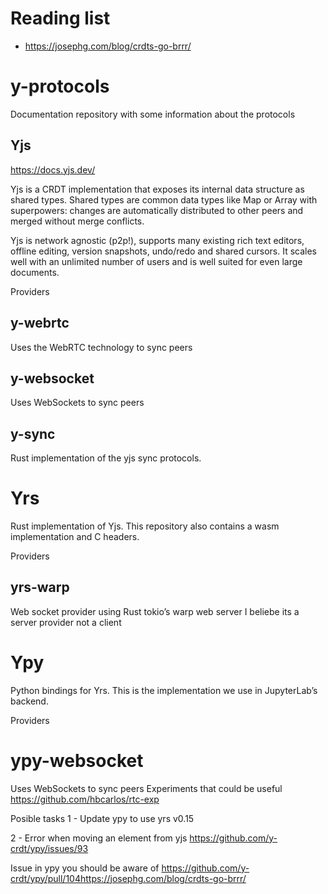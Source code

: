 # Reading list
- https://josephg.com/blog/crdts-go-brrr/

# y-protocols
Documentation repository with some information about the protocols

## Yjs
https://docs.yjs.dev/

Yjs is a CRDT implementation that exposes its internal data structure as shared types. Shared types are common data types like Map or Array with superpowers: changes are automatically distributed to other peers and merged without merge conflicts.

Yjs is network agnostic (p2p!), supports many existing rich text editors, offline editing, version snapshots, undo/redo and shared cursors. It scales well with an unlimited number of users and is well suited for even large documents.

Providers
## y-webrtc
Uses the WebRTC technology to sync peers
## y-websocket
Uses WebSockets to sync peers
## y-sync
Rust implementation of the yjs sync protocols.

# Yrs
Rust implementation of Yjs. This repository also contains a wasm implementation and C headers.

Providers
## yrs-warp
Web socket provider using Rust tokio’s warp web server
I beliebe its a server provider not a client
# Ypy
Python bindings for Yrs. This is the implementation we use in JupyterLab’s backend.

Providers
# ypy-websocket
Uses WebSockets to sync peers
Experiments that could be useful
https://github.com/hbcarlos/rtc-exp

Posible tasks
1 - Update ypy to use yrs v0.15

2 - Error when moving an element from yjs https://github.com/y-crdt/ypy/issues/93

Issue in ypy you should be aware of https://github.com/y-crdt/ypy/pull/104https://josephg.com/blog/crdts-go-brrr/

